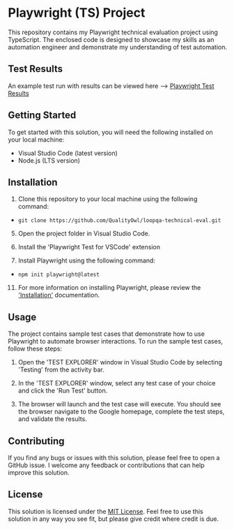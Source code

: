 # Playwright (TS) Project

This repository contains my Playwright technical evaluation project using TypeScript. The enclosed code is designed to showcase my skills as an automation engineer and demonstrate my understanding of test automation.

## Test Results

An example test run with results can be viewed here --> [Playwright Test Results](https://github.com/QualityOwl/qowl-demo-playwright/actions/runs/14604127605)

## Getting Started

To get started with this solution, you will need the following installed on your local machine:

- Visual Studio Code (latest version)
- Node.js (LTS version)

## Installation

1. Clone this repository to your local machine using the following command:

  - `git clone https://github.com/QualityOwl/loopqa-technical-eval.git`

5. Open the project folder in Visual Studio Code.

6. Install the 'Playwright Test for VSCode' extension
   
7. Install Playwright using the following command:
   
  - `npm init playwright@latest`
   
11. For more information on installing Playwright, please review the ['Installation'](https://playwright.dev/docs/intro) documentation.

## Usage

The project contains sample test cases that demonstrate how to use Playwright to automate browser interactions. To run the sample test cases, follow these steps:

1. Open the 'TEST EXPLORER' window in Visual Studio Code by selecting 'Testing' from the activity bar.

2. In the 'TEST EXPLORER' window, select any test case of your choice and click the 'Run Test' button.

3. The browser will launch and the test case will execute. You should see the browser navigate to the Google homepage, complete the test steps, and validate the results.

## Contributing

If you find any bugs or issues with this solution, please feel free to open a GitHub issue. I welcome any feedback or contributions that can help improve this solution.

## License

This solution is licensed under the [MIT License](https://opensource.org/license/mit/). Feel free to use this solution in any way you see fit, but please give credit where credit is due.
